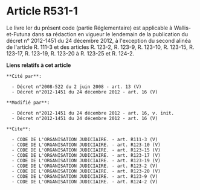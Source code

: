 # Article R531-1

Le livre Ier du présent code (partie Réglementaire) est applicable à Wallis-et-Futuna dans sa rédaction en vigueur le
lendemain de la publication du décret n° 2012-1451 du 24 décembre 2012, à l'exception du second alinéa de l'article R. 111-3
et des articles R. 123-2, R. 123-9, R. 123-10, R. 123-15, R. 123-17, R. 123-19, R. 123-20 à R. 123-25 et R. 124-2.

**Liens relatifs à cet article**

	**Cité par**:

	  - Décret n°2008-522 du 2 juin 2008 - art. 13 (V)
	  - Décret n°2012-1451 du 24 décembre 2012 - art. 16 (V)

	**Modifié par**:

	  - Décret n°2012-1451 du 24 décembre 2012 - art. 16, v. init.
	  - Décret n°2012-1451 du 24 décembre 2012 - art. 16 (V)

	**Cite**:

	  - CODE DE L'ORGANISATION JUDICIAIRE. - art. R111-3 (V)
	  - CODE DE L'ORGANISATION JUDICIAIRE. - art. R123-10 (V)
	  - CODE DE L'ORGANISATION JUDICIAIRE. - art. R123-15 (V)
	  - CODE DE L'ORGANISATION JUDICIAIRE. - art. R123-17 (V)
	  - CODE DE L'ORGANISATION JUDICIAIRE. - art. R123-19 (V)
	  - CODE DE L'ORGANISATION JUDICIAIRE. - art. R123-2 (V)
	  - CODE DE L'ORGANISATION JUDICIAIRE. - art. R123-20 (V)
	  - CODE DE L'ORGANISATION JUDICIAIRE. - art. R123-9 (V)
	  - CODE DE L'ORGANISATION JUDICIAIRE. - art. R124-2 (V)
